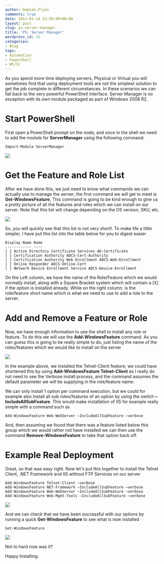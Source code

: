 ```yaml
---
author: Damian.Flynn
comments: true
date: 2011-01-14 22:50:00+00:00
layout: post
slug: ps-server-manager
title: 'PS: Server Manager'
wordpress_id: 31
categories:
- Blog
tags:
- Automation
- PowerShell
- WS/SC
---
```


As you spend more time deploying servers, Physical or Virtual you will sometimes find that using deployment tools are not the simplest solution to get the job complete in different circumstances. In these scenarios we can fall back to the very powerful PowerShell interface. Server Manager is no exception with its own module packaged as part of Windows 2008 R2.

# Start PowerShell

First open a PowerShell prompt on the node, and once in the shell we need to add the module for **ServerManager** using the following command:
    
    Import-Module ServerManager


![](/assets/posts/2011/01/011411_2144_ServerManag14.png)




# Get the Feature and Role List




After we have done this, we just need to know what commands we can actually use to manage the server; the first command we will get to meet is **Get-WindowsFeature**, This command is going to be kind enough to give us a pretty picture of all the features and roles which we can install on our server. Note that this list will change depending on the OS version, SKU, etc.




![](/assets/posts/2011/01/011411_2144_ServerManag24.png)




So, you will quickly see that this list is not very short!. To make life a little simpler, I have put this list into the table below for you to digest easier
    
    Display Name Name
    ------------ ----
    [ ] Active Directory Certificate Services AD-Certificate
    [ ] Certification Authority ADCS-Cert-Authority
    [ ] Certification Authority Web Enrollment ADCS-Web-Enrollment
    [ ] Online Responder ADCS-Online-Cert
    [ ] Network Device Enrollment Service ADCS-Device-Enrollment




On the Left column, we have the name of the Role/Feature which we would normally install, along with a Square Bracket system which will contain a [X] if the option is installed already. While on the right column, is the role/feature short name which is what we need to use to add a role to the server.




# Add and Remove a Feature or Role




Now, we have enough information to use the shell to install any role or feature. To do this we will use the **Add-WindowsFeature** command. As you can guess this is going to be really simple to do, just listing the name of the roles/features which we would like to install on the server




![](/assets/posts/2011/01/011411_2144_ServerManag3.png)




In the example above, we installed the Telnet-Client feature; we could have shortened this by using **Add-WindowsFeature Telnet-Client** as I really do not need to see the Verbose install process, and the command assumes the default parameter we will be supplying in the role/feature name.




We can only install 1 option per command execution, but we could for example also install all sub roles/features of an option by using the switch **–IncludeAllSubFeature**. This would make installation of IIS for example really simple with a command such as
    
    Add-WindowsFeature Web-WebServer –IncludeAllSubFeature –verbose




And, then assuming we found that there was a feature listed below this group which we would rather not have installed we can then use the command **Remove-WindowsFeature** to take that option back off.




# Example Real Deployment




Great, so that was easy right. Now let's put this together to install the Telnet Client, .NET Framework and IIS without FTP Services on our server
    
    Add-WindowsFeature Telnet-Client –verbose
    Add-WindowsFeature NET-Framework –IncludeAllSubFeature –verbose
    Add-WindowsFeature Web-WebServer –IncludeAllSubFeature –verbose
    Add-WindowsFeature Web-Mgmt-Tools –IncludeAllSubFeature –verbose




![](/assets/posts/2011/01/011411_2144_ServerManag4.png)













And we can check that we have been successful with our options by running a quick **Get-WindowsFeature** to see what is now installed
    
    Get-WindowsFeature




![](/assets/posts/2011/01/011411_2144_ServerManag5.png)













Not to hard now was it?




Happy Installing.
